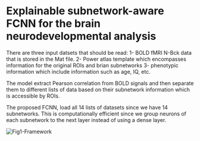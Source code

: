 # Explainable subnetwork-aware FCNN for the brain neurodevelopmental analysis

There are three input datsets that should be read:
1- BOLD fMRI N-Bck data that is stored in the Mat file.
2- Power atlas template which encompasses information for the original ROIs and brian subnetworks
3- phenotypic information which include information such as age, IQ, etc. 

The model extract Pearson correlation from BOLD signals and then separate them to different lists of data based on their subnetwork information which is accessible by ROIs. 

The proposed FCNN, load all 14 lists of datasets since we have 14 subnetworks. This is computationally efficient since we group neurons of each subnetwork to the next layer instead of using a dense layer. 


![Fig1-Framework](https://github.com/Peyman-HK/Subnetwork-aware-FCNN-for-the-task-of-brain-neurodevelopmental-analysis/assets/30543473/3c093431-0ea3-4c0a-821c-366db2723439)






